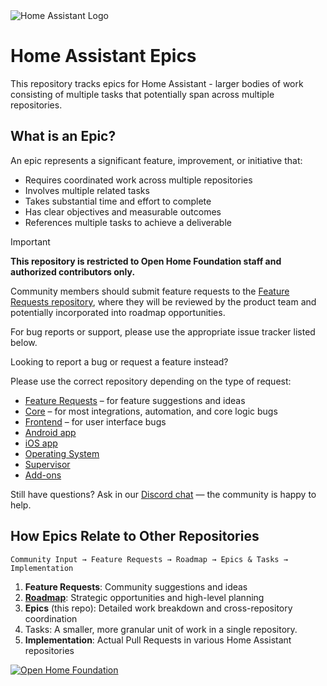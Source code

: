 <img src="https://www.home-assistant.io/images/home-assistant-logo.svg" alt="Home Assistant Logo" />

# Home Assistant Epics

This repository tracks epics for Home Assistant - larger bodies of work consisting of multiple tasks that potentially span across multiple repositories.

## What is an Epic?

An epic represents a significant feature, improvement, or initiative that:

- Requires coordinated work across multiple repositories
- Involves multiple related tasks
- Takes substantial time and effort to complete
- Has clear objectives and measurable outcomes
- References multiple tasks to achieve a deliverable

> [!IMPORTANT]
> **This repository is restricted to Open Home Foundation staff and authorized contributors only.**
>
> Community members should submit feature requests to the [Feature Requests repository](https://github.com/home-assistant/feature-requests), where they will be reviewed by the product team and potentially incorporated into roadmap opportunities.
>
> For bug reports or support, please use the appropriate issue tracker listed below.

Looking to report a bug or request a feature instead?

Please use the correct repository depending on the type of request:

- [Feature Requests](https://github.com/home-assistant/feature-requests) – for feature suggestions and ideas
- [Core](https://github.com/home-assistant/core/issues) – for most integrations, automation, and core logic bugs
- [Frontend](https://github.com/home-assistant/frontend/issues) – for user interface bugs
- [Android app](https://github.com/home-assistant/android/issues)
- [iOS app](https://github.com/home-assistant/iOS/issues)
- [Operating System](https://github.com/home-assistant/operating-system/issues)
- [Supervisor](https://github.com/home-assistant/supervisor/issues)
- [Add-ons](https://github.com/home-assistant/addons/issues)

Still have questions? Ask in our [Discord chat](https://discord.gg/home-assistant) — the community is happy to help.

## How Epics Relate to Other Repositories

```
Community Input → Feature Requests → Roadmap → Epics & Tasks → Implementation
```

1. **Feature Requests**: Community suggestions and ideas
2. **[Roadmap](https://github.com/home-assistant/roadmap)**: Strategic opportunities and high-level planning
3. **Epics** (this repo): Detailed work breakdown and cross-repository coordination
4. Tasks: A smaller, more granular unit of work in a single repository.
5. **Implementation**: Actual Pull Requests in various Home Assistant repositories

[![Open Home Foundation](https://www.openhomefoundation.org/badges/home-assistant.png)](https://www.openhomefoundation.org/)
